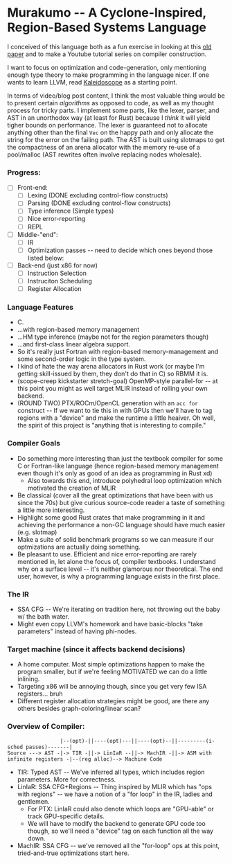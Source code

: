 # Murakumo -- A Cyclone-Inspired, Region-Based Systems Language

I conceived of this language both as a fun exercise in looking at this [old paper](https://www.cs.umd.edu/projects/cyclone/papers/cyclone-regions.pdf) and to make a Youtube tutorial series on compiler construction.

I want to focus on optimization and code-generation, only mentioning enough type theory to make programming in the language nicer. If one wants to learn LLVM, read [Kaleidoscope](https://llvm.org/docs/tutorial/) as a starting point.

In terms of video/blog post content, I think the most valuable thing would be to present certain *algorithms* as opposed to code, as well as my thought process for tricky parts. I implement some parts, like the lexer, parser, and AST in an unorthodox way (at least for Rust) because I _think_ it will yield tigher bounds on performance. The lexer is guaranteed not to allocate anything other than the final `Vec` on the happy path and only allocate the string for the error on the failing path. The AST is built using slotmaps to get the compactness of an arena allocator with the memory re-use of a pool/malloc (AST rewrites often involve replacing nodes wholesale).

### Progress:

- [ ] Front-end:
  - [ ] Lexing (DONE excluding control-flow constructs)
  - [ ] Parsing (DONE excluding control-flow constructs)
  - [ ] Type inference (Simple types)
  - [ ] Nice error-reporting
  - [ ] REPL
- [ ] Middle-"end":
  - [ ] IR
  - [ ] Optimization passes -- need to decide which ones beyond those listed below:
- [ ] Back-end (just x86 for now)
  - [ ] Instruction Selection
  - [ ] Instruciton Scheduling
  - [ ] Register Allocation

### Language Features

- C.
- ...with region-based memory management
- ...HM type inference (maybe not for the region parameters though)
- ...and first-class linear algebra support.
- So it's really just Fortran with region-based memory-management and some second-order logic in the type system.
- I kind of hate the way arena allocators in Rust work (or maybe I'm getting skill-issued by them, they don't do that in C) so RBMM it is.
- (scope-creep kickstarter stretch-goal) OpenMP-style parallel-for -- at this point you might as well target MLIR instead of rolling your own backend.
- (ROUND TWO) PTX/ROCm/OpenCL generation with an `acc for` construct -- If we want to tie this in with GPUs then we'll have to tag regions with a "device" and make the runtime a little heaiver. Oh well, the spirit of this project is "anything that is interesting to compile."

### Compiler Goals

- Do something more interesting than just the textbook compiler for some C or Fortran-like language (hence region-based memory management even though it's only as good of an idea as programming in Rust xd)
  - Also towards this end, introduce polyhedral loop optimization which motivated the creation of MLIR
- Be classical (cover all the great optimizations that have been with us since the 70s) but give curious source-code reader a taste of something a little more interesting.
- Highlight some good Rust crates that make programming in it and achieving the performance a non-GC language should have much easier (e.g. slotmap)
- Make a suite of solid benchmark programs so we can measure if our optmizations are actually doing something.
- Be pleasant to use. Efficient and nice error-reporting are rarely mentioned in, let alone the focus of, compiler textbooks. I understand why on a surface level -- it's neither glamorous nor theoretical. The end user, however, is why a programming language exists in the first place.

### The IR

- SSA CFG -- We're iterating on tradition here, not throwing out the baby w/ the bath water.
- Might even copy LLVM's homework and have basic-blocks "take parameters" instead of having phi-nodes.

### Target machine (since it affects backend decisions)

- A home computer. Most simple optimizations happen to make the program smaller, but if we're feeling MOTIVATED we can do a little inlining.
- Targeting x86 will be annoying though, since you get very few ISA registers... bruh
- Different register allocation strategies might be good, are there any others besides graph-coloring/linear scan?

### Overview of Compiler:

```
                 |--(opt)-||----(opt)---||----(opt)--||---------(i-sched passes)-------|
Source ---> AST -|-> TIR -||-> LinIaR --||-> MachIR -||-> ASM with infinite registers -|--(reg alloc)--> Machine Code
```
- TIR: Typed AST -- We've inferred all types, which includes region parameters. More for correctness.
- LinIaR: SSA CFG+Regions -- Thing inspired by MLIR which has "ops with regions" -- we have a notion of a "for loop" in the IR, ladies and gentlemen.
  - For PTX: LinIaR could also denote which loops are "GPU-able" or track GPU-specific details.
  - We will have to modify the backend to generate GPU code too though, so we'll need a "device" tag on each function all the way down.
- MachIR: SSA CFG -- we've removed all the "for-loop" ops at this point, tried-and-true optimizations start here.

